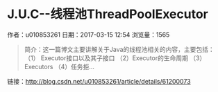 # J.U.C--线程池ThreadPoolExecutor
作者：u010853261
日期：2017-03-15 12:54
浏览量：1565
> 简介：这一篇博文主要讲解关于Java的线程池相关的内容，主要包括： 
  （1） Executor接口以及其子接口 
  （2）Executor的生命周期 
  （3）Executors 
  （4）任务拒...

 链接：http://blog.csdn.net/u010853261/article/details/61200073
